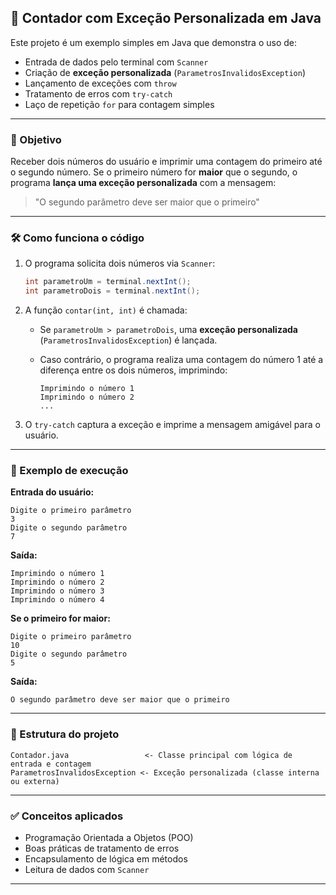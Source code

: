 ## 📘 Contador com Exceção Personalizada em Java

Este projeto é um exemplo simples em Java que demonstra o uso de:

* Entrada de dados pelo terminal com `Scanner`
* Criação de **exceção personalizada** (`ParametrosInvalidosException`)
* Lançamento de exceções com `throw`
* Tratamento de erros com `try-catch`
* Laço de repetição `for` para contagem simples

---

### 🧠 Objetivo

Receber dois números do usuário e imprimir uma contagem do primeiro até o segundo número.
Se o primeiro número for **maior** que o segundo, o programa **lança uma exceção personalizada** com a mensagem:

> "O segundo parâmetro deve ser maior que o primeiro"

---

### 🛠️ Como funciona o código

1. O programa solicita dois números via `Scanner`:

   ```java
   int parametroUm = terminal.nextInt();
   int parametroDois = terminal.nextInt();
   ```

2. A função `contar(int, int)` é chamada:

   * Se `parametroUm > parametroDois`, uma **exceção personalizada** (`ParametrosInvalidosException`) é lançada.
   * Caso contrário, o programa realiza uma contagem do número 1 até a diferença entre os dois números, imprimindo:

     ```
     Imprimindo o número 1
     Imprimindo o número 2
     ...
     ```

3. O `try-catch` captura a exceção e imprime a mensagem amigável para o usuário.

---

### 🧪 Exemplo de execução

**Entrada do usuário:**

```
Digite o primeiro parâmetro
3
Digite o segundo parâmetro
7
```

**Saída:**

```
Imprimindo o número 1
Imprimindo o número 2
Imprimindo o número 3
Imprimindo o número 4
```

**Se o primeiro for maior:**

```
Digite o primeiro parâmetro
10
Digite o segundo parâmetro
5
```

**Saída:**

```
O segundo parâmetro deve ser maior que o primeiro
```

---

### 📄 Estrutura do projeto

```
Contador.java                 <- Classe principal com lógica de entrada e contagem
ParametrosInvalidosException <- Exceção personalizada (classe interna ou externa)
```

---

### ✅ Conceitos aplicados

* Programação Orientada a Objetos (POO)
* Boas práticas de tratamento de erros
* Encapsulamento de lógica em métodos
* Leitura de dados com `Scanner`

---
